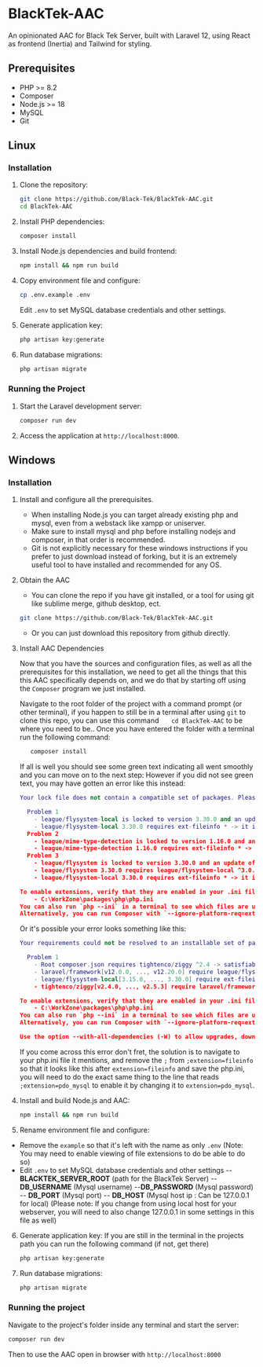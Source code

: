 # BlackTek-AAC
An opinionated AAC for Black Tek Server, built with Laravel 12, using React as frontend (Inertia) and Tailwind for styling.

## Prerequisites
- PHP >= 8.2
- Composer
- Node.js >= 18
- MySQL
- Git

## Linux

### Installation
1. Clone the repository:
   ```bash
   git clone https://github.com/Black-Tek/BlackTek-AAC.git
   cd BlackTek-AAC
   ```

2. Install PHP dependencies:
   ```bash
   composer install
   ```

3. Install Node.js dependencies and build frontend:
   ```bash
   npm install && npm run build
   ```

4. Copy environment file and configure:
   ```bash
   cp .env.example .env
   ```
   Edit `.env` to set MySQL database credentials and other settings.

5. Generate application key:
   ```bash
   php artisan key:generate
   ```

6. Run database migrations:
   ```bash
   php artisan migrate
   ```

### Running the Project
1. Start the Laravel development server:
   ```bash
   composer run dev
   ```

2. Access the application at `http://localhost:8000`.

## Windows

### Installation
1. Install and configure all the prerequisites.
   -  When installing Node.js you can target already existing php and mysql, even from a webstack like xampp or uniserver.
   - Make sure to install mysql and php before installing nodejs and composer, in that order is recommended.
   - Git is not explicitly necessary for these windows instructions if you prefer to just download instead of forking, but it is an extremely useful tool to have installed and recommended for any OS.

2. Obtain the AAC

   - You can clone the repo if you have git installed, or a tool for using git like sublime merge, github desktop, ect.
   ```bash
   git clone https://github.com/Black-Tek/BlackTek-AAC.git
   ```
   - Or you can just download this repository from github directly.

3. Install AAC Dependencies

   Now that you have the sources and configuration files, as well as all the prerequisites for this installation, we need to get all the things that this this AAC specifically depends on, and we do that by starting off using the ``Composer`` program we just installed.

   Navigate to the root folder of the project with a command prompt (or other terminal), if you happen to still be in a terminal after using ``git`` to clone this repo, you can use this command ``   cd BlackTek-AAC`` to be where you need to be.. Once you have entered the folder with a terminal run the following command:
   ```bash
      composer install
   ``` 
   If all is well you should see some green text indicating all went smoothly and you can move on to the next step: However if you did not see green text, you may have gotten an error like this instead:

   ```lua
   Your lock file does not contain a compatible set of packages. Please run composer update.

     Problem 1
       - league/flysystem-local is locked to version 3.30.0 and an update of this package was not requested.
       - league/flysystem-local 3.30.0 requires ext-fileinfo * -> it is missing from your system. Install or enable PHP's fileinfo extension.
     Problem 2
       - league/mime-type-detection is locked to version 1.16.0 and an update of this package was not requested.
       - league/mime-type-detection 1.16.0 requires ext-fileinfo * -> it is missing from your system. Install or enable PHP's fileinfo extension.
     Problem 3
       - league/flysystem is locked to version 3.30.0 and an update of this package was not requested.
       - league/flysystem 3.30.0 requires league/flysystem-local ^3.0.0 -> satisfiable by league/flysystem-local[3.30.0].
       - league/flysystem-local 3.30.0 requires ext-fileinfo * -> it is missing from your system. Install or enable PHP's fileinfo extension.

   To enable extensions, verify that they are enabled in your .ini files:
       - C:\WorkZone\packages\php\php.ini
   You can also run `php --ini` in a terminal to see which files are used by PHP in CLI mode.
   Alternatively, you can run Composer with `--ignore-platform-req=ext-fileinfo` to temporarily ignore these required extensions.
   ```
   Or it's possible your error looks something like this:

   ```lua
   Your requirements could not be resolved to an installable set of packages.

     Problem 1
       - Root composer.json requires tightenco/ziggy ^2.4 -> satisfiable by tightenco/ziggy[v2.4.0, ..., v2.5.3].
       - laravel/framework[v12.0.0, ..., v12.20.0] require league/flysystem-local ^3.25.1 -> satisfiable by league/flysystem-local[3.25.1, 3.28.0, 3.29.0, 3.30.0].
       - league/flysystem-local[3.15.0, ..., 3.30.0] require ext-fileinfo * -> it is missing from your system. Install or enable PHP's fileinfo extension.
       - tightenco/ziggy[v2.4.0, ..., v2.5.3] require laravel/framework >=9.0 -> satisfiable by laravel/framework[v12.0.0, ..., v12.20.0].

   To enable extensions, verify that they are enabled in your .ini files:
       - C:\WorkZone\packages\php\php.ini
   You can also run `php --ini` in a terminal to see which files are used by PHP in CLI mode.
   Alternatively, you can run Composer with `--ignore-platform-req=ext-fileinfo` to temporarily ignore these required extensions.

   Use the option --with-all-dependencies (-W) to allow upgrades, downgrades and removals for packages currently locked to specific versions.
   ```

   If you come across this error don't fret, the solution is to navigate to your php.ini file it mentions, and remove the ``;`` from ``;extension=fileinfo`` so that it looks like this after ``extension=fileinfo`` and save the php.ini, you will need to do the exact same thing to the line that reads ``;extension=pdo_mysql`` to enable it by changing it to ``extension=pdo_mysql``.

4. Install and build Node.js and AAC:
   ```bash
   npm install && npm run build
   ```
5. Rename environment file and configure:
  - Remove the ``example`` so that it's left with the name as only ``.env`` (Note: You may need to enable viewing of file extensions to do be able to do so)
-   Edit `.env` to set MySQL database credentials and other settings
--  **BLACKTEK_SERVER_ROOT** (path for the BlackTek Server)
-- **DB_USERNAME** (Mysql username)
--**DB_PASSWORD**  (Mysql password)
-- **DB_PORT** (Mysql port)
-- **DB_HOST** (Mysql host ip : Can be 127.0.0.1 for local)
   (Please note: If you change from using local host for your webserver, you will need to also change 127.0.0.1 in some settings in this file as well)
6. Generate application key:
   If you are still in the terminal in the projects path you can run the following command (if not, get there)
   ```bash
   php artisan key:generate
   ```
7. Run database migrations:
   ```bash
   php artisan migrate
   ```
### Running the project
Navigate to the project's folder inside any terminal and start the server:
   ```bash
   composer run dev
   ```
Then to use the AAC open in browser with ```http://localhost:8000```